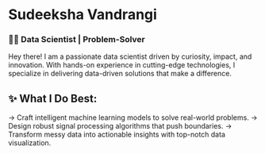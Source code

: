# Sudeeksha Vandrangi
### 👩‍💻 Data Scientist | Problem-Solver

Hey there! I am a passionate data scientist driven by curiosity, impact, and innovation. With hands-on experience in cutting-edge technologies, I specialize in delivering data-driven solutions that make a difference.

## ✨ What I Do Best:

-> Craft intelligent machine learning models to solve real-world problems.
-> Design robust signal processing algorithms that push boundaries.
-> Transform messy data into actionable insights with top-notch data visualization.
